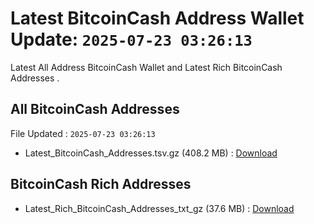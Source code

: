 # Latest BitcoinCash Address Wallet Update: `2025-07-23 03:26:13`

Latest All Address BitcoinCash Wallet and Latest Rich BitcoinCash Addresses .

## All BitcoinCash Addresses

File Updated : `2025-07-23 03:26:13`

- Latest_BitcoinCash_Addresses.tsv.gz (408.2 MB) : [Download](https://github.com/Pymmdrza/Rich-Address-Wallet/releases/tag/BitcoinCash)

## BitcoinCash Rich Addresses

- Latest_Rich_BitcoinCash_Addresses_txt_gz (37.6 MB) : [Download](https://github.com/Pymmdrza/Rich-Address-Wallet/releases/tag/BitcoinCash)
